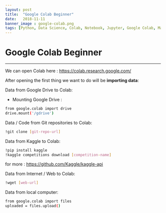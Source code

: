 ```yaml
---
layout: post
title:  "Google Colab Beginner"
date:   2018-11-11
banner_image : google-colab.png
tags: [Python, Data Science, Colab, Notebook, Jupyter, Google Colab, Machine Learning, Beginner]
---
```


# Google Colab Beginner
---

We can open Colab here : https://colab.research.google.com/

After opening the first thing we want to do will be **importing data**:

Data from Google Drive to Colab:
- Mounting Google Drive :
```sh
from google.colab import drive
drive.mount('/gdrive')
```

Data / Code from Git repositories to Colab:
```sh
!git clone [git-repo-url]
```

Data from Kaggle to Colab:
```sh
!pip install kaggle
!kaggle competitions download [competition-name]
```
for more : https://github.com/Kaggle/kaggle-api

Data from Internet / Web to Colab:
```sh
!wget [web-url]
```

Data from local computer:
```sh
from google.colab import files
uploaded = files.upload()
```
